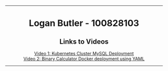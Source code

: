 <hr>
<div align="center">

# Logan Butler - 100828103

## Links to Videos
[Video 1: Kubernetes Cluster MySQL Deployment](https://youtu.be/nW6wjW6suDg) <br>
[Video 2: Binary Calculator Docker deployment using YAML](https://youtu.be/SsZ_oh3-u3g)

</div>
<hr>
